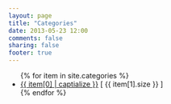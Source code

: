 ```yaml
---
layout: page
title: "Categories"
date: 2013-05-23 12:00
comments: false
sharing: false
footer: true
---
```

<ul>
{% for item in site.categories %}
    <li><a href="/blog/categories/{{ item[0] | lower }}/">{{ item[0] | captialize }}</a> [ {{ item[1].size }} ]</li>
{% endfor %}
</ul>
